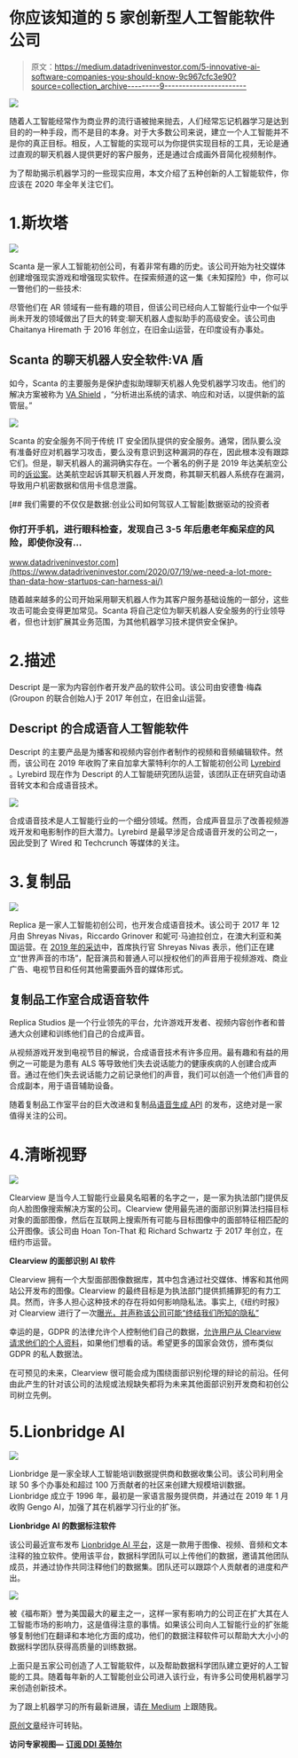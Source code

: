 # 你应该知道的 5 家创新型人工智能软件公司

> 原文：<https://medium.datadriveninvestor.com/5-innovative-ai-software-companies-you-should-know-9c967cfc3e90?source=collection_archive---------9----------------------->

![](img/2b9aabfbddf02e5fc3b261a5230eea44.png)

随着人工智能经常作为商业界的流行语被抛来抛去，人们经常忘记机器学习是达到目的的一种手段，而不是目的本身。对于大多数公司来说，建立一个人工智能并不是你的真正目标。相反，人工智能的实现可以为你提供实现目标的工具，无论是通过直观的聊天机器人提供更好的客户服务，还是通过合成画外音简化视频制作。

为了帮助揭示机器学习的一些现实应用，本文介绍了五种创新的人工智能软件，你应该在 2020 年全年关注它们。

# 1.斯坎塔

![](img/1d49f70b1803e336585124887273cb60.png)

Scanta 是一家人工智能初创公司，有着非常有趣的历史。该公司开始为社交媒体创建增强现实游戏和增强现实软件。在探索频道的这一集《未知探险》中，你可以一瞥他们的一些技术:

尽管他们在 AR 领域有一些有趣的项目，但该公司已经向人工智能行业中一个似乎尚未开发的领域做出了巨大的转变:聊天机器人虚拟助手的高级安全。该公司由 Chaitanya Hiremath 于 2016 年创立，在旧金山运营，在印度设有办事处。

## Scanta 的聊天机器人安全软件:VA 盾

如今，Scanta 的主要服务是保护虚拟助理聊天机器人免受机器学习攻击。他们的解决方案被称为 [VA Shield](https://www.scanta.io/va-shield/) ，“分析进出系统的请求、响应和对话，以提供新的监管层。”

![](img/0aaa2a664f70bb0f2910a8849c915c4b.png)

Scanta 的安全服务不同于传统 IT 安全团队提供的安全服务。通常，团队要么没有准备好应对机器学习攻击，要么没有意识到这种漏洞的存在，因此根本没有跟踪它们。但是，聊天机器人的漏洞确实存在。一个著名的例子是 2019 年达美航空公司的[诉讼案](https://www.wsj.com/articles/delta-sues-chatbot-provider-over-2017-breach-11565947801#:~:text=Catherine%20Stupp,-Biography&text=Delta%20Air%20Lines%20Inc.%20is,hacked%20and%20their%20business%20partners.)。达美航空起诉其聊天机器人开发商，称其聊天机器人系统存在漏洞，导致用户机密数据和信用卡信息泄露。

[](https://www.datadriveninvestor.com/2020/07/19/we-need-a-lot-more-than-data-how-startups-can-harness-ai/) [## 我们需要的不仅仅是数据:创业公司如何驾驭人工智能|数据驱动的投资者

### 你打开手机，进行眼科检查，发现自己 3-5 年后患老年痴呆症的风险，即使你没有…

www.datadriveninvestor.com](https://www.datadriveninvestor.com/2020/07/19/we-need-a-lot-more-than-data-how-startups-can-harness-ai/) 

随着越来越多的公司开始采用聊天机器人作为其客户服务基础设施的一部分，这些攻击可能会变得更加常见。Scanta 将自己定位为聊天机器人安全服务的行业领导者，但也计划扩展其业务范围，为其他机器学习技术提供安全保护。

# 2.描述

Descript 是一家为内容创作者开发产品的软件公司。该公司由安德鲁·梅森(Groupon 的联合创始人)于 2017 年创立，在旧金山运营。

## Descript 的合成语音人工智能软件

Descript 的主要产品是为播客和视频内容创作者制作的视频和音频编辑软件。然而，该公司在 2019 年收购了来自加拿大蒙特利尔的人工智能初创公司 [Lyrebird](https://www.descript.com/lyrebird) 。Lyrebird 现在作为 Descript 的人工智能研究团队运营，该团队正在研究自动语音转文本和合成语音技术。

![](img/6ac9e7737f4905ff12d25cb8ed315eda.png)

合成语音技术是人工智能行业的一个细分领域。然而，合成声音显示了改善视频游戏开发和电影制作的巨大潜力。Lyrebird 是最早涉足合成语音开发的公司之一，因此受到了 Wired 和 Techcrunch 等媒体的关注。

# 3.复制品

![](img/48c01bd1770068e5f60b3ca440d256b9.png)

Replica 是一家人工智能初创公司，也开发合成语音技术。该公司于 2017 年 12 月由 Shreyas Nivas，Riccardo Grinover 和妮可·马迪拉创立，在澳大利亚和美国运营。在 [2019 年的采访](https://lionbridge.ai/articles/how-synthetic-voice-actors-rival-human-actors-an-interview-with-replica-studios/)中，首席执行官 Shreyas Nivas 表示，他们正在建立“世界声音的市场”，配音演员和普通人可以授权他们的声音用于视频游戏、商业广告、电视节目和任何其他需要画外音的媒体形式。

## 复制品工作室合成语音软件

Replica Studios 是一个行业领先的平台，允许游戏开发者、视频内容创作者和普通大众创建和训练他们自己的合成声音。

从视频游戏开发到电视节目的解说，合成语音技术有许多应用。最有趣和有益的用例之一可能是为患有 ALS 等导致他们失去说话能力的健康疾病的人创建合成声音。通过在他们失去说话能力之前记录他们的声音，我们可以创造一个他们声音的合成副本，用于语音辅助设备。

随着复制品工作室平台的巨大改进和复制品[语音生成 API](https://replicastudios.com/product/api) 的发布，这绝对是一家值得关注的公司。

# 4.清晰视野

![](img/81d5c240e9c7a7a8b23cd89b484bd81b.png)

Clearview 是当今人工智能行业最臭名昭著的名字之一，是一家为执法部门提供反向人脸图像搜索解决方案的公司。Clearview 使用最先进的面部识别算法扫描目标对象的面部图像，然后在互联网上搜索所有可能与目标图像中的面部特征相匹配的公开图像。该公司由 Hoan Ton-That 和 Richard Schwartz 于 2017 年创立，在纽约市运营。

**Clearview 的面部识别 AI 软件**

Clearview 拥有一个大型面部图像数据库，其中包含通过社交媒体、博客和其他网站公开发布的图像。Clearview 的最终目标是为执法部门提供抓捕罪犯的有力工具。然而，许多人担心这种技术的存在将如何影响隐私法。事实上,《纽约时报》对 Clearview 进行了一次[曝光，并声称该公司可能“终结我们所知的隐私”](https://www.nytimes.com/2020/01/18/technology/clearview-privacy-facial-recognition.html)

幸运的是，GDPR 的法律允许个人控制他们自己的数据，[允许用户从 Clearview 请求他们的个人资料](https://onezero.medium.com/i-got-my-file-from-clearview-ai-and-it-freaked-me-out-33ca28b5d6d4)，如果他们想看的话。希望更多的国家会效仿，颁布类似 GDPR 的私人数据法。

在可预见的未来，Clearview 很可能会成为围绕面部识别伦理的辩论的前沿。任何由此产生的针对该公司的法规或法规缺失都将为未来其他面部识别开发商和初创公司树立先例。

# 5.Lionbridge AI

![](img/d0cb6cec213506facff8f2ca016049c0.png)

Lionbridge 是一家全球人工智能培训数据提供商和数据收集公司。该公司利用全球 50 多个办事处和超过 100 万贡献者的社区来创建大规模培训数据。Lionbridge 成立于 1996 年，最初是一家语言服务提供商，并通过在 2019 年 1 月收购 Gengo AI，加强了其在机器学习行业的扩张。

**Lionbridge AI 的数据标注软件**

该公司最近宣布发布 [Lionbridge AI 平台](https://lionbridge.ai/data-annotation-platform/)，这是一款用于图像、视频、音频和文本注释的独立软件。使用该平台，数据科学团队可以上传他们的数据，邀请其他团队成员，并通过协作共同注释他们的数据集。团队还可以跟踪个人贡献者的进度和产出。

![](img/ac85be22b9271f24f31232a8fb5ba8c9.png)

被《福布斯》誉为美国最大的雇主之一，这样一家有影响力的公司正在扩大其在人工智能市场的影响力，这是值得注意的事情。如果该公司向人工智能行业的扩张能够复制他们在翻译和本地化方面的成功，他们的数据注释软件可以帮助大大小小的数据科学团队获得高质量的训练数据。

上面只是五家公司创造了人工智能软件，以及帮助数据科学团队建立更好的人工智能的工具。随着每年新的人工智能创业公司进入该行业，有许多公司使用机器学习来创造创新技术。

为了跟上机器学习的所有最新进展，请[在 Medium](https://medium.com/@LimarcA) 上跟随我。

[原创文章](https://www.kdnuggets.com/2020/07/5-innovative-ai-software-companies.html)经许可转贴。

**访问专家视图—** [**订阅 DDI 英特尔**](https://datadriveninvestor.com/ddi-intel)